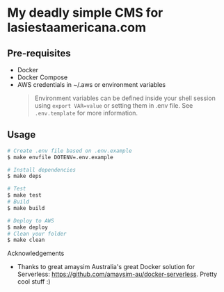 # My deadly simple CMS for lasiestaamericana.com

## Pre-requisites

- Docker
- Docker Compose
- AWS credentials in ~/.aws or environment variables
  > Environment variables can be defined inside your shell session using `export VAR=value` or setting them in .env file. See `.env.template` for more information.

## Usage

```bash
# Create .env file based on .env.example
$ make envfile DOTENV=.env.example

# Install dependencies
$ make deps

# Test
$ make test
# Build
$ make build

# Deploy to AWS
$ make deploy
# Clean your folder
$ make clean
```

Acknowledgements

- Thanks to great amaysim Australia's great Docker solution for Serverless: https://github.com/amaysim-au/docker-serverless. Pretty cool stuff :)